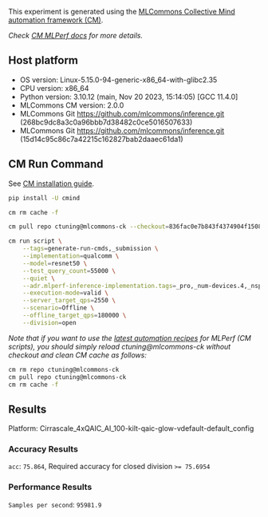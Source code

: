 This experiment is generated using the [MLCommons Collective Mind automation framework (CM)](https://github.com/mlcommons/ck).

*Check [CM MLPerf docs](https://github.com/mlcommons/ck/tree/master/docs/mlperf) for more details.*

## Host platform

* OS version: Linux-5.15.0-94-generic-x86_64-with-glibc2.35
* CPU version: x86_64
* Python version: 3.10.12 (main, Nov 20 2023, 15:14:05) [GCC 11.4.0]
* MLCommons CM version: 2.0.0
* MLCommons Git https://github.com/mlcommons/inference.git (268bc9dc8a3c0a96bbb7d38482c0ce5016507633)
* MLCommons Git https://github.com/mlcommons/inference.git (15d14c95c86c7a42215c162827bab2daaec61da1)


## CM Run Command

See [CM installation guide](https://github.com/mlcommons/ck/blob/master/docs/installation.md).

```bash
pip install -U cmind

cm rm cache -f

cm pull repo ctuning@mlcommons-ck --checkout=836fac0e7b843f4374904f1508e857a0fa814018

cm run script \
	--tags=generate-run-cmds,_submission \
	--implementation=qualcomm \
	--model=resnet50 \
	--test_query_count=55000 \
	--quiet \
	--adr.mlperf-inference-implementation.tags=_pro,_num-devices.4,_nsp.16 \
	--execution-mode=valid \
	--server_target_qps=2550 \
	--scenario=Offline \
	--offline_target_qps=180000 \
	--division=open
```
*Note that if you want to use the [latest automation recipes](https://access.cknowledge.org/playground/?action=scripts) for MLPerf (CM scripts),
 you should simply reload ctuning@mlcommons-ck without checkout and clean CM cache as follows:*

```bash
cm rm repo ctuning@mlcommons-ck
cm pull repo ctuning@mlcommons-ck
cm rm cache -f

```

## Results

Platform: Cirrascale_4xQAIC_AI_100-kilt-qaic-glow-vdefault-default_config

### Accuracy Results 
`acc`: `75.864`, Required accuracy for closed division `>= 75.6954`

### Performance Results 
`Samples per second`: `95981.9`
